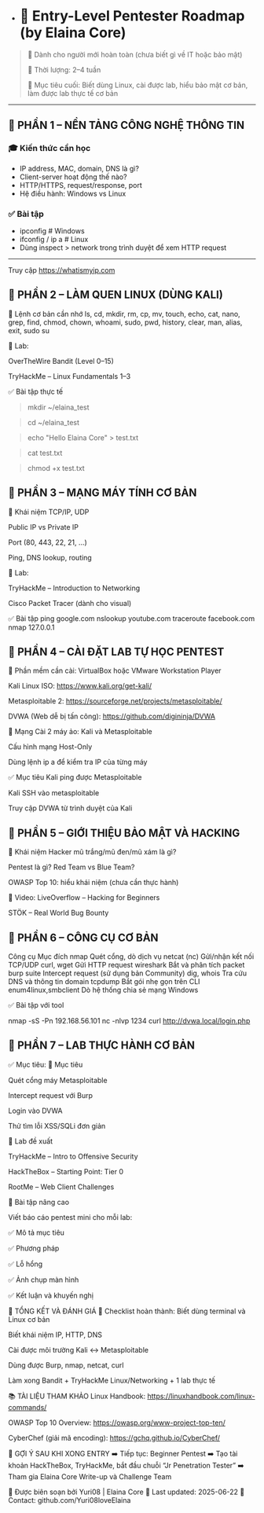 - # 🐣 Entry-Level Pentester Roadmap (by Elaina Core)

> 🌟 Dành cho người mới hoàn toàn (chưa biết gì về IT hoặc bảo mật)
> 
> 📆 Thời lượng: 2–4 tuần
> 
> 🎯 Mục tiêu cuối: Biết dùng Linux, cài được lab, hiểu bảo mật cơ bản, làm được lab thực tế cơ bản

---

## 🔸 PHẦN 1 – NỀN TẢNG CÔNG NGHỆ THÔNG TIN

### 🎓 Kiến thức cần học
- IP address, MAC, domain, DNS là gì?
- Client-server hoạt động thế nào?
- HTTP/HTTPS, request/response, port
- Hệ điều hành: Windows vs Linux

### ✅ Bài tập
- ipconfig # Windows
- ifconfig / ip a # Linux
- Dùng inspect > network trong trình duyệt để xem HTTP request
---

Truy cập https://whatismyip.com

## 🔸 PHẦN 2 – LÀM QUEN LINUX (DÙNG KALI)
📘 Lệnh cơ bản cần nhớ
ls, cd, mkdir, rm, cp, mv, touch, echo, cat, nano, grep, find, chmod, chown, whoami, sudo, pwd, history, clear, man, alias, exit, sudo su

🧪 Lab:

OverTheWire Bandit (Level 0–15)

TryHackMe – Linux Fundamentals 1–3

✅ Bài tập thực tế

>mkdir ~/elaina_test

>cd ~/elaina_test

>echo "Hello Elaina Core" > test.txt

>cat test.txt

>chmod +x test.txt


## 🔸 PHẦN 3 – MẠNG MÁY TÍNH CƠ BẢN
🧠 Khái niệm
TCP/IP, UDP

Public IP vs Private IP

Port (80, 443, 22, 21, ...)

Ping, DNS lookup, routing

🧪 Lab:

TryHackMe – Introduction to Networking

Cisco Packet Tracer (dành cho visual)

✅ Bài tập
ping google.com
nslookup youtube.com
traceroute facebook.com
nmap 127.0.0.1

## 🔸 PHẦN 4 – CÀI ĐẶT LAB TỰ HỌC PENTEST
🧰 Phần mềm cần cài:
VirtualBox hoặc VMware Workstation Player

Kali Linux ISO: https://www.kali.org/get-kali/

Metasploitable 2: https://sourceforge.net/projects/metasploitable/

DVWA (Web dễ bị tấn công): https://github.com/digininja/DVWA

🔧 Mạng
Cài 2 máy ảo: Kali và Metasploitable

Cấu hình mạng Host-Only

Dùng lệnh ip a để kiểm tra IP của từng máy

✅ Mục tiêu
Kali ping được Metasploitable

Kali SSH vào metasploitable

Truy cập DVWA từ trình duyệt của Kali

## 🔸 PHẦN 5 – GIỚI THIỆU BẢO MẬT VÀ HACKING
📘 Khái niệm
Hacker mũ trắng/mũ đen/mũ xám là gì?

Pentest là gì? Red Team vs Blue Team?

OWASP Top 10: hiểu khái niệm (chưa cần thực hành)

🎥 Video:
LiveOverflow – Hacking for Beginners

STÖK – Real World Bug Bounty

## 🔸 PHẦN 6 – CÔNG CỤ CƠ BẢN
Công cụ	                     Mục đích
nmap	                 Quét cổng, dò dịch vụ
netcat (nc)          	Gửi/nhận kết nối TCP/UDP
curl, wget	            Gửi HTTP request
wireshark	         Bắt và phân tích packet
burp suite	     Intercept request (sử dụng bản Community)
dig, whois	        Tra cứu DNS và thông tin domain
tcpdump	           Bắt gói nhẹ gọn trên CLI
enum4linux,smbclient Dò hệ thống chia sẻ mạng Windows

✅ Bài tập với tool

nmap -sS -Pn 192.168.56.101
nc -nlvp 1234
curl http://dvwa.local/login.php
## 🔸 PHẦN 7 – LAB THỰC HÀNH CƠ BẢN
✅ Mục tiêu:
🎯 Mục tiêu

Quét cổng máy Metasploitable

Intercept request với Burp

Login vào DVWA

Thử tìm lỗi XSS/SQLi đơn giản

🧪 Lab đề xuất

TryHackMe – Intro to Offensive Security

HackTheBox – Starting Point: Tier 0

RootMe – Web Client Challenges

📝 Bài tập nâng cao

Viết báo cáo pentest mini cho mỗi lab:

✅ Mô tả mục tiêu

✅ Phương pháp

✅ Lỗ hổng

✅ Ảnh chụp màn hình

✅ Kết luận và khuyến nghị

🏁 TỔNG KẾT VÀ ĐÁNH GIÁ
🎯 Checklist hoàn thành:
 Biết dùng terminal và Linux cơ bản

 Biết khái niệm IP, HTTP, DNS

 Cài được môi trường Kali ↔ Metasploitable

 Dùng được Burp, nmap, netcat, curl

 Làm xong Bandit + TryHackMe Linux/Networking + 1 lab thực tế

📚 TÀI LIỆU THAM KHẢO
Linux Handbook: https://linuxhandbook.com/linux-commands/

OWASP Top 10 Overview: https://owasp.org/www-project-top-ten/

CyberChef (giải mã encoding): https://gchq.github.io/CyberChef/

🧠 GỢI Ý SAU KHI XONG ENTRY
➡️ Tiếp tục: Beginner Pentest
➡️ Tạo tài khoản HackTheBox, TryHackMe, bắt đầu chuỗi “Jr Penetration Tester”
➡️ Tham gia Elaina Core Write-up và Challenge Team

📌 Được biên soạn bởi Yuri08 | Elaina Core
📅 Last updated: 2025-06-22
📩 Contact: github.com/Yuri08loveElaina



